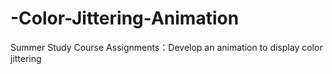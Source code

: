# -Color-Jittering-Animation

Summer Study Course Assignments：Develop an animation to display color jittering

